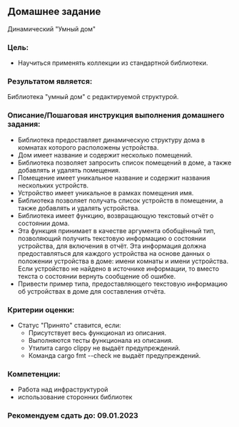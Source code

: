 ## Домашнее задание

Динамический "Умный дом"

### Цель:

- Научиться применять коллекции из стандартной библиотеки.


### Результатом является:

Библиотека "умный дом" с редактируемой структурой.


### Описание/Пошаговая инструкция выполнения домашнего задания:

- Библиотека предоставляет динамическую структуру дома в комнатах которого расположены устройства.
- Дом имеет название и содержит несколько помещений.
- Библиотека позволяет запросить список помещений в доме, а также добавлять и удалять помещения.
- Помещение имеет уникальное название и содержит названия нескольких устройств.
- Устройство имеет уникальное в рамках помещения имя.
- Библиотека позволяет получать список устройств в помещении, а также добавлять и удалять устройства.
- Библиотека имеет функцию, возвращающую текстовый отчёт о состоянии дома.
- Эта функция принимает в качестве аргумента обобщённый тип, позволяющий получить текстовую информацию о состоянии
устройства, для включения в отчёт. Эта информация должна предоставляться для каждого устройства на основе данных о
положении устройства в доме: имени комнаты и имени устройства. Если устройство не найдено в источнике информации, то
вместо текста о состоянии вернуть сообщение об ошибке.
- Привести пример типа, предоставляющего текстовую информацию об устройствах в доме для составления отчёта.

### Критерии оценки:

- Статус "Принято" ставится, если:
    - Присутствует весь функционал из описания.
    - Выполняются тесты функционала из описания.
    - Утилита cargo clippy не выдаёт предупреждений.
    - Команда cargo fmt --check не выдаёт предупреждений.

### Компетенции:
- Работа над инфраструктурой
- использование сторонних библиотек

### Рекомендуем сдать до: 09.01.2023